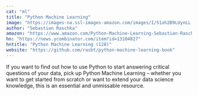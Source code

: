 ```yaml
---
cat: "ml"
title: "Python Machine Learning"
image: "https://images-na.ssl-images-amazon.com/images/I/51a%2B9LUynLL._SX404_BO1,204,203,200_.jpg"
author: "Sebastian Raschka"
amazon: "https://www.amazon.com/Python-Machine-Learning-Sebastian-Raschka/dp/1783555130/ref=sr_1_1?ie=UTF8&qid=1482063864&sr=8-1&keywords=Python+Machine+Learning"
hn: "https://news.ycombinator.com/item?id=13104827"
hntitle: "Python Machine Learning (128)"
website: "https://github.com/rasbt/python-machine-learning-book"
---
```


If you want to find out how to use Python to start answering critical questions of your data, pick up Python Machine Learning – whether you want to get started from scratch or want to extend your data science knowledge, this is an essential and unmissable resource.
